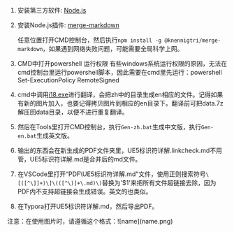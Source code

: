 1. 安装第三方软件: [Node.js](https://nodejs.org/zh-cn)

1. 安装Node.js插件: [merge-markdown](https://github.com/knennigtri/merge-markdown)

    任意位置打开CMD控制台，然后执行`npm install -g @knennigtri/merge-markdown`，如果遇到网络失败问题，可能需要全局科学上网。

1. CMD中打开powershell 运行权限
    有些windows系统运行权限的原因，无法在cmd控制台里运行powershell脚本，因此需要在cmd里先运行：
    ​	powershell Set-ExecutionPolicy RemoteSigned

1. cmd中调用[i18.exe](https://i18n.site/#i18)进行翻译，会把zh中的目录生成en相应的文件。记得如果有新的图片加入，也要记得拷贝图片到相应的en目录下。翻译前可把data.7z解压回data目录，以便不进行重复翻译。

1. 然后在Tools里打开CMD控制台，执行`Gen-zh.bat`生成中文版，执行`Gen-en.bat`生成英文版。

1. 输出的东西会在新生成的PDF文件夹里，UE5标识符详解.linkcheck.md不用管，UE5标识符详解.md是合并后的md文件。

1. 在VSCode里打开“PDF\UE5标识符详解.md"文件，使用正则搜索符号`\[([^\]]+)\]\(([^\)]+\.md)\)`替换为'$1'来把所有文件超链接去除，因为PDF内不支持超链接会生成错误。英文的也类似。

1. 在Typora打开UE5标识符详解.md，然后导出PDF。



注意：在使用图片时，请遵循这个格式：!\[name](name.png)
